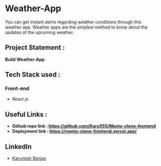 # Weather-App
  
You can get instant alerts regarding weather conditions through this weather app. Weather apps are the simplest method to know about the updates of the upcoming weather.

## Project Statement : 
**Build Weather-App** 

## Tech Stack used : 
### Front-end
- React.js


## Useful Links :
- **Github repo link :  https://github.com/Karu555/Mento-clone-frontend**
- **Deployment link :  https://mento-clone-frontend.vercel.app/**


## LinkedIn ##

- [Karunesh Ranjan](linkedin.com/in/karunesh-ranjan-6515211a0)
